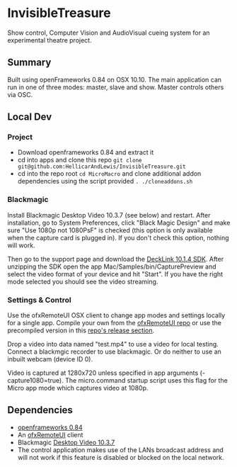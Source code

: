 # InvisibleTreasure
Show control, Computer Vision and AudioVisual cueing system for an experimental theatre project.

## Summary
Built using openFrameworks 0.84 on OSX 10.10. The main application can run in one of three modes: master, slave and show. Master controls others via OSC.


## Local Dev
### Project
-   Download openframeworks 0.84 and extract it
-   cd into apps and clone this repo `git clone git@github.com:HellicarAndLewis/InvisibleTreasure.git`
-   cd into the repo root `cd MicroMacro` and clone additional addon dependencies using the script provided `. ./cloneaddons.sh`

### Blackmagic
Install Blackmagic Desktop Video 10.3.7 (see below) and restart. After installation, go to System Preferences, click "Black Magic Design" and make sure "Use 1080p not 1080PsF" is checked (this option is only available when the capture card is plugged in). If you don't check this option, nothing will work.

Then go to the support page and download the [DeckLink 10.1.4 SDK](https://www.blackmagicdesign.com/uk/support/family/capture-and-playback). After unzipping the SDK open the app Mac/Samples/bin/CapturePreview and select the video format of your device and hit "Start". If you have the right mode selected you should see the video streaming.

### Settings & Control
Use the ofxRemoteUI OSX client to change app modes and settings locally for a single app. Compile your own from the [ofxRemoteUI repo](https://github.com/armadillu/ofxRemoteUI/tree/master/OSX%20Client) or use the precompiled version in this [repo's release section](https://github.com/HellicarAndLewis/MicroMacro/releases/tag/UIClientOSX).

Drop a video into data named "test.mp4" to use a video for local testing. Connect a blackmgic recorder to use blackmagic. Or do neither to use an inbuilt webcam (device ID 0).

Video is captured at 1280x720 unless specified in app arguments (-capture1080=true). The micro.command startup script uses this flag for the Micro app mode which captures video at 1080p.


## Dependencies
-	[openframeworks 0.84](http://www.openframeworks.cc/download/)
-   An [ofxRemoteUI](https://github.com/armadillu/ofxRemoteUI) client
-   Blackmagic [Desktop Video 10.3.7](https://www.blackmagicdesign.com/uk/support/family/capture-and-playback)
-   The control application makes use of the LANs broadcast address and will not work if this feature is disabled or blocked on the local network.